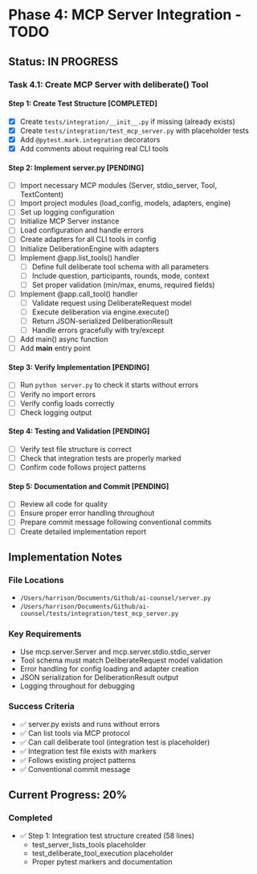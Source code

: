 # Phase 4: MCP Server Integration - TODO

## Status: IN PROGRESS

### Task 4.1: Create MCP Server with deliberate() Tool

#### Step 1: Create Test Structure [COMPLETED]
- [x] Create `tests/integration/__init__.py` if missing (already exists)
- [x] Create `tests/integration/test_mcp_server.py` with placeholder tests
- [x] Add `@pytest.mark.integration` decorators
- [x] Add comments about requiring real CLI tools

#### Step 2: Implement server.py [PENDING]
- [ ] Import necessary MCP modules (Server, stdio_server, Tool, TextContent)
- [ ] Import project modules (load_config, models, adapters, engine)
- [ ] Set up logging configuration
- [ ] Initialize MCP Server instance
- [ ] Load configuration and handle errors
- [ ] Create adapters for all CLI tools in config
- [ ] Initialize DeliberationEngine with adapters
- [ ] Implement @app.list_tools() handler
  - [ ] Define full deliberate tool schema with all parameters
  - [ ] Include question, participants, rounds, mode, context
  - [ ] Set proper validation (min/max, enums, required fields)
- [ ] Implement @app.call_tool() handler
  - [ ] Validate request using DeliberateRequest model
  - [ ] Execute deliberation via engine.execute()
  - [ ] Return JSON-serialized DeliberationResult
  - [ ] Handle errors gracefully with try/except
- [ ] Add main() async function
- [ ] Add __main__ entry point

#### Step 3: Verify Implementation [PENDING]
- [ ] Run `python server.py` to check it starts without errors
- [ ] Verify no import errors
- [ ] Verify config loads correctly
- [ ] Check logging output

#### Step 4: Testing and Validation [PENDING]
- [ ] Verify test file structure is correct
- [ ] Check that integration tests are properly marked
- [ ] Confirm code follows project patterns

#### Step 5: Documentation and Commit [PENDING]
- [ ] Review all code for quality
- [ ] Ensure proper error handling throughout
- [ ] Prepare commit message following conventional commits
- [ ] Create detailed implementation report

## Implementation Notes

### File Locations
- `/Users/harrison/Documents/Github/ai-counsel/server.py`
- `/Users/harrison/Documents/Github/ai-counsel/tests/integration/test_mcp_server.py`

### Key Requirements
- Use mcp.server.Server and mcp.server.stdio.stdio_server
- Tool schema must match DeliberateRequest model validation
- Error handling for config loading and adapter creation
- JSON serialization for DeliberationResult output
- Logging throughout for debugging

### Success Criteria
- ✅ server.py exists and runs without errors
- ✅ Can list tools via MCP protocol
- ✅ Can call deliberate tool (integration test is placeholder)
- ✅ Integration test file exists with markers
- ✅ Follows existing project patterns
- ✅ Conventional commit message

## Current Progress: 20%

### Completed
- ✅ Step 1: Integration test structure created (58 lines)
  - test_server_lists_tools placeholder
  - test_deliberate_tool_execution placeholder
  - Proper pytest markers and documentation
